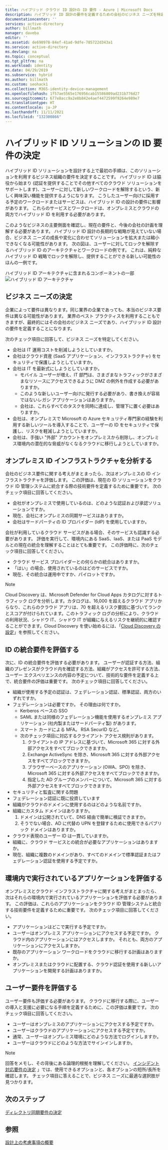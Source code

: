 ```yaml
---
title: ハイブリッド クラウド ID 設計の ID 要件 - Azure | Microsoft Docs
description: ハイブリッド ID 設計の要件を定義するための会社のビジネス ニーズを特定します。
documentationcenter: ''
services: active-directory
author: billmath
manager: daveba
editor: ''
ms.assetid: de690978-84ef-41ad-9dfe-785722d343a1
ms.service: active-directory
ms.devlang: na
ms.topic: conceptual
ms.tgt_pltfrm: na
ms.workload: identity
ms.date: 04/29/2019
ms.subservice: hybrid
ms.author: billmath
ms.custom: seohack1
ms.collection: M365-identity-device-management
ms.openlocfilehash: 1f57ae5565e176956cab15586809ad231b776d27
ms.sourcegitcommit: 677e8acc9a2e8b842e4aef4472599f9264e989e7
ms.translationtype: HT
ms.contentlocale: ja-JP
ms.lasthandoff: 11/11/2021
ms.locfileid: "132300866"
---
```

# <a name="determine-identity-requirements-for-your-hybrid-identity-solution"></a>ハイブリッド ID ソリューションの ID 要件の決定
ハイブリッド ID ソリューションを設計する上で最初の手順は、このソリューションを利用するビジネス組織の要件を決定することです。  ハイブリッド ID は脇役から始まり (認証を提供することでその他すべてのクラウド ソリューションをサポートします)、ユーザーに対して新しいワークロードを解除するという、新しく興味深い機能を提供するようになります。  こうしたユーザー向けに採用する予定のワークロードまたはサービスは、ハイブリッド ID の設計の要件に影響があります。  これらのサービスとワークロードは、オンプレミスとクラウドの両方でハイブリッド ID を利用する必要があります。  

このようなビジネスの主要側面を確認し、現在の要件と、今後の会社の計画を理解する必要があります。 ハイブリッド ID 設計の長期的な戦略が見えていない場合、ビジネス ニーズの成長や変化に合わせてソリューションを拡大または縮小できなくなる可能性があります。 次の図は、ユーザーに対してロックを解除するハイブリッド ID のアーキテクチャとワークロードの例です。 これは、純粋なハイブリッド ID 戦略でロックを解除し、提供することができる新しい可能性のほんの一例です。 

ハイブリッド ID アーキテクチャに含まれるコンポーネントの一部 ![ハイブリッド ID アーキテクチャ](./media/plan-hybrid-identity-design-considerations/hybrid-identity-architechture.png)

## <a name="determine-business-needs"></a>ビジネス ニーズの決定
企業によって要件は異なります。同じ業界の企業であっても、本当のビジネス要件は異なる可能性があります。 業界のベスト プラクティスを利用することもできますが、最終的にはその会社のビジネス ニーズであり、ハイブリッド ID 設計の要件を定義することになります。 

次のチェック項目に回答して、ビジネス ニーズを特定してください。

* 会社は IT 運用コストを削減しようとしていますか。
* 会社はクラウド資産 (SaaS アプリケーション、インフラストラクチャ) をセキュリティで保護しようとしていますか。
* 会社は IT を最新式にしようとしていますか。
  * モバイル ユーザーが増え、IT 部門は、さまざまなトラフィックがさまざまなリソースにアクセスできるように DMZ の例外を作成する必要がありますか。
  * このような新しいユーザー向けに発行する必要があり、書き換えが容易ではないレガシ アプリケーションはありますか。
  * 会社は、これらすべてのタスクを同時に達成し、管理下に置く必要はありますか。
* 会社は、オンプレミスで Microsoft の Azure セキュリティ専門家の経験を利用する新しいツールを導入することで、ユーザーの ID をセキュリティで保護し、リスクを軽減しようとしていますか。
* 会社は、手強い "外部" アカウントをオンプレミスから削除し、オンプレミス環境内の潜在的な脅威がなくなるクラウドに移行しようとしていますか。

## <a name="analyze-on-premises-identity-infrastructure"></a>オンプレミス ID インフラストラクチャを分析する
会社のビジネス要件に関する考えがまとまったら、次はオンプレミスの ID インフラストラクチャを評価します。 この評価は、現在の ID ソリューションをクラウド ID 管理システムに統合する際の技術要件を定義するために重要です。 次のチェック項目に回答してください。

* 会社がオンプレミスで使用しているのは、どのような認証および承認ソリューションですか。 
* 現在、会社にオンプレミスの同期サービスはありますか。
* 会社はサードパーティの ID プロバイダー (IdP) を使用していますか。

会社が利用しているクラウド サービスがある場合、そのサービスも認識する必要があります。 評価を実行して、環境内にある SaaS、IaaS、または PaaS モデルとの現在の統合を理解することはとても重要です。 この評価時に、次のチェック項目に回答してください。

* クラウド サービス プロバイダーとの何らかの統合はありますか。
* 「はい」の場合、使用されているのはどのサービスですか。
* 現在、その統合は運用中ですか、パイロットですか。

> [!NOTE]
> Cloud Discovery は、Microsoft Defender for Cloud Apps カタログに対するトラフィック ログを分析します。カタログは、16,000 を超えるクラウド アプリからなり、これらのクラウド アプリは、70 を超えるリスク要因に基づいてランクとスコアが付けられています。このトラフィック ログの分析により、クラウドの利用状況、シャドウ IT、シャドウ IT が組織に与えるリスクを継続的に確認することができます。Cloud Discovery を使い始めるには、「[Cloud Discovery の設定](/cloud-app-security/set-up-cloud-discovery)」を参照してください。
> 
> 

## <a name="evaluate-identity-integration-requirements"></a>ID の統合要件を評価する
次に、ID の統合要件を評価する必要があります。 ユーザーが認証する方法、組織のプレゼンスがクラウド内を確認する方法、組織がアクセスを許可する方法、ユーザー エクスペリエンスの内容の予定について、技術的な要件を定義する上で、統合要件の評価は重要です。 次のチェック項目に回答してください。

* 組織が使用する予定の認証は、フェデレーション認証、標準認証、両方のいずれですか。
* フェデレーションは必要ですか。  その理由は何ですか。
  * Kerberos ベースの SSO
  * SAML または同様のフェデレーション機能を使用するオンプレミス アプリケーション (社内製またはサードパーティ製) があります。
  * スマート カードによる MFA。 RSA SecurID など。
  * 次のチェック項目に対応するクライアント アクセス規則があります。
    1. クライアントの IP アドレスに基づいて、Microsoft 365 に対する外部アクセスをすべてブロックできますか。
    2. Exchange ActiveSync を除き、Microsoft 365 に対する外部アクセスをすべてブロックできますか。
    3. ブラウザーベースのアプリケーション (OWA、SPO) を除き、Microsoft 365 に対する外部アクセスをすべてブロックできますか。
    4. 指定した AD グループのメンバーについて、Microsoft 365 に対する外部アクセスをすべてブロックできますか。
* セキュリティと監査に関する問題
* フェデレーション認証に既に投資しています
* 組織がクラウドのドメインに使用するのはどのような名前ですか。
* 組織にカスタム ドメインはありますか。
  1. ドメインは公開されていて、DNS 経由で簡単に検証できますか。
  2. そうでない場合、AD に代替の UPN を登録するために使用できるパブリック ドメインはありますか。
* クラウド表現のユーザー ID は一貫していますか。 
* 組織に、クラウド サービスとの統合が必要なアプリケーションはありますか。
* 現在、組織に複数のドメインがあり、すべてのドメインで標準認証またはフェデレーション認証を使用する予定ですか。

## <a name="evaluate-applications-that-run-in-your-environment"></a>環境内で実行されているアプリケーションを評価する
オンプレミスとクラウド インフラストラクチャに関する考えがまとまったら、次はそれらの環境内で実行されているアプリケーションを評価する必要があります。 この評価は、これらのアプリケーションをクラウド ID 管理システムと統合する技術要件を定義するために重要です。 次のチェック項目に回答してください。

* アプリケーションはどこで実行する予定ですか。
* ユーザーはオンプレミス アプリケーションにアクセスする予定ですか。  クラウド内のアプリケーションにはアクセスしますか。 それとも、両方のアプリケーションにアクセスしますか。
* 既存のアプリケーション ワークロードをクラウドに移行する計画はありますか。
* オンプレミスまたはクラウドに配置する、クラウド認証を使用する新しいアプリケーションを開発する計画はありますか。

## <a name="evaluate-user-requirements"></a>ユーザー要件を評価する
ユーザー要件も評価する必要があります。 クラウドに移行する際に、ユーザーの導入と支援に必要になる手順を定義するために、この評価は重要です。 次のチェック項目に回答してください。

* ユーザーはオンプレミスのアプリケーションにアクセスする予定ですか。
* ユーザーはクラウドのアプリケーションにアクセスする予定ですか。
* 通常、ユーザーはオンプレミス環境にどのような方法でログインしますか。
* ユーザーはクラウドにどのような方法でサインインしますか。

> [!NOTE]
> 回答をメモし、その背後にある論理的根拠を理解してください。 [インシデント対応要件の決定](plan-hybrid-identity-design-considerations-incident-response-requirements.md) 」では、使用できるオプションと、各オプションの短所/長所を確認します。  チェック項目に答えることで、ビジネス ニーズに最適な選択肢が見つかります。
> 
> 

## <a name="next-steps"></a>次のステップ
[ディレクトリ同期要件の決定](plan-hybrid-identity-design-considerations-directory-sync-requirements.md)

## <a name="see-also"></a>参照
[設計上の考慮事項の概要](plan-hybrid-identity-design-considerations-overview.md)
